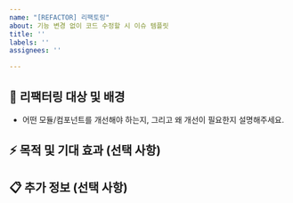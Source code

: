 ```yaml
---
name: "[REFACTOR] 리팩토링"
about: 기능 변경 없이 코드 수정할 시 이슈 템플릿
title: ''
labels: ''
assignees: ''

---
```


## 🌱 리팩터링 대상 및 배경

- 어떤 모듈/컴포넌트를 개선해야 하는지, 그리고 왜 개선이 필요한지 설명해주세요.

## ⚡️ 목적 및 기대 효과 (선택 사항)

<!--
이 리팩터링으로 가독성·유지보수성·성능 등 무엇이 어떻게 좋아질지 구체적으로 작성해주세요.

- 가독성: 메서드 길이 50줄 이하로 분리
- 유지보수성: 검증 로직 추가/수정 시 테스트 작성 범위가 줄어듦
- 성능: 불필요한 DB 조회 2회 → 1회로 감소 예상(약 20% 응답속도 개선)
-->

## 📋 추가 정보 (선택 사항)
